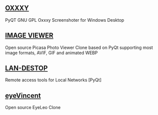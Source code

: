 
## [OXXXY](https://github.com/sergkrumas/oxxxy)
PyQT GNU GPL Oxxxy Screenshoter for Windows Desktop

## [IMAGE VIEWER](https://github.com/sergkrumas/image_viewer)
Open source Picasa Photo Viewer Clone based on PyQt supporting most image formats, AVIF, GIF and animated WEBP

## [LAN-DESTOP](https://github.com/sergkrumas/lan_desktop)
Remote access tools for Local Networks [PyQt]

## [eyeVincent](https://github.com/sergkrumas/eye_vincent)
Open source EyeLeo Clone
